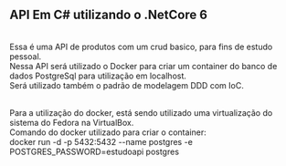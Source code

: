 <h2>API Em C# utilizando o .NetCore 6</h2><br />
Essa é uma API de produtos com um crud basico, para fins de estudo pessoal.<br />
Nessa API será utilizado o Docker para criar um container do banco de dados PostgreSql para utilização em localhost.<br />
Será utilizado também o padrão de modelagem DDD com IoC.<br /><br />

Para a utilização do docker, está sendo utilizado uma virtualização do sistema do Fedora na VirtualBox.<br />
Comando do docker utilizado para criar o container:<br />
docker run -d -p 5432:5432 --name postgres -e POSTGRES_PASSWORD=estudoapi postgres
